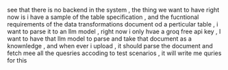 see that there is no backend in the system , the thing we want to have right now is i have a sample of the table specification , and the fucntional requirements of the data transformations document od a perticular table , i want to parse it to an llm model , right now i only hvae a groq free api key  , I want to have that llm model to parse and take that document as a knownledge , and when ever i upload , it should parse the document and fetch mee all the quesries accoding to test scenarios , it will write me quries for this
